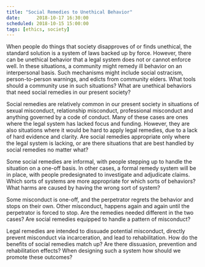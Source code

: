 ```yaml
---
title: "Social Remedies to Unethical Behavior"
date:      2018-10-17 16:30:00
scheduled: 2018-10-15 15:00:00
tags: [ethics, society]
---
```

When people do things that society disapproves of or finds unethical, the standard solution is a system of laws backed up by force. However, there can be unethical behavior that a legal system does not or cannot enforce well. In these situations, a community might remedy ill behavior on an interpersonal basis. Such mechanisms might include social ostracism, person-to-person warnings, and edicts from community elders. What tools should a community use in such situations? What are unethical behaviors that need social remedies in our present society?

Social remedies are relatively common in our present society in situations of sexual misconduct, relationship misconduct, professional misconduct and anything governed by a code of conduct. Many of these cases are ones where the legal system has lacked focus and funding. However, they are also situations where it would be hard to apply legal remedies, due to a lack of hard evidence and clarity. Are social remedies appropriate only where the legal system is lacking, or are there situations that are best handled by social remedies no matter what?

Some social remedies are informal, with people stepping up to handle the situation on a one-off basis. In other cases, a formal remedy system will be in place, with people predesignated to investigate and adjudicate claims. Which sorts of systems are more appropriate for which sorts of behaviors? What harms are caused by having the wrong sort of system?

Some misconduct is one-off, and the perpetrator regrets the behavior and stops on their own. Other misconduct, happens again and again until the perpetrator is forced to stop. Are the remedies needed different in the two cases? Are social remedies equipped to handle a pattern of misconduct?

Legal remedies are intended to dissuade potential misconduct, directly prevent misconduct via incarceration, and lead to rehabilitation. How do the benefits of social remedies match up? Are there dissuasion, prevention and rehabilitation effects? When designing such a system how should we promote these outcomes?

